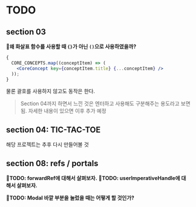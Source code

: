 # TODO

## section 03

**🤔왜 화살표 함수를 사용할 때 `{}`가 아닌 `()`으로 사용하였을까?**

```jsx
{
  CORE_CONCEPTS.map((conceptItem) => (
    <CoreConcept key={conceptItem.title} {...conceptItem} />
  ));
}
```

물론 괄호를 사용하지 않고도 동작은 한다.

> Section 04까지 하면서 느낀 것은 엔터하고 사용해도 구분해주는 용도라고 보면 됨.
> 자세한 내용이 있으면 이후 추가 예정

## section 04: TIC-TAC-TOE

해당 프로젝트는 추후 다시 만들어볼 것

## section 08: refs / portals

**🤔TODO: forwardRef에 대해서 살펴보자.**
**🤔TODO: userImperativeHandle에 대해서 살펴보자.**

**🤔TODO: Modal 바깥 부분을 눌렀을 때는 어떻게 할 것인가?**
